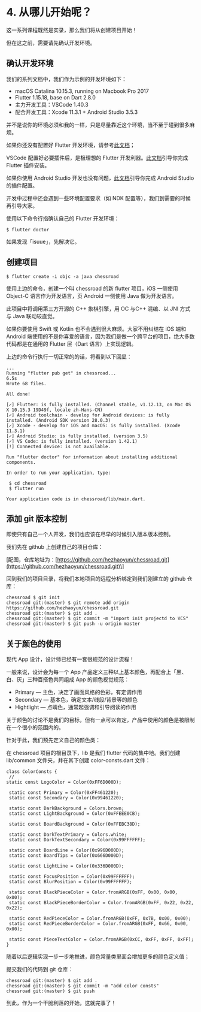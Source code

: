 # 4. 从哪儿开始呢？

这一系列课程既然是实录，那么我们将从创建项目开始！

但在这之前，需要请先确认开发环境。

## 确认开发环境

我们的系列文档中，我们作为示例的开发环境如下：

* macOS Catalina 10.15.3, running on Macbook Pro 2017
* Flutter 1.15.18, base on Dart 2.8.0
* 主力开发工具：VSCode 1.40.3
* 配合开发工具：Xcode 11.3.1 + Android Studio 3.5.3

并不是说你的环境必须和我的一样，只是尽量靠近这个环境，当不至于碰到很多麻烦。

如果你还没有配置好 Flutter 开发环境，请参考[此文档](https://flutter.cn/docs/get-started/install)；

VSCode 配置好必要插件后，是极理想的 Flutter 开发利器。[此文档](https://flutter.cn/docs/get-started/editor?tab=vscode)引导你完成 Flutter 插件安装。

如果你使用 Android Studio 开发也没有问题，[此文档](https://flutter.cn/docs/get-started/editor?tab=androidstudio)引导你完成 Android Studio 的插件配置。

开发中过程中还会遇到一些环境配置要求（如 NDK 配置等），我们到需要的时候再引导大家。

使用以下命令行指确认自己的 Flutter 开发环境：

```text
$ flutter doctor
```

如果发现「isuue」，先解决它。

## 创建项目

```text
$ flutter create -i objc -a java chessroad
```

使用上边的命令，创建一个叫 chessroad 的新 flutter 项目，iOS 一侧使用 Object-C 语言作为开发语言，页 Android 一侧使用 Java 做为开发语言。

此项目中将调用第三方开源的 C++ 象棋引擎，用 OC 与C++ 混编、以 JNI 方式与 Java 联动较直觉。

如果你要使用 Swift 或 Kotlin 也不会遇到很大麻烦。大家不用纠结在 iOS 端和 Android 端使用的不是你喜爱的语言，因为我们是做一个跨平台的项目，绝大多数代码都是在通用的 Flutter 层（Dart 语言）上实现逻辑。

上边的命令行执行一切正常的的话，将看到以下回显：

```text
...
Running "flutter pub get" in chessroad...                           6.5s
Wrote 68 files.
​
All done!
​
[✓] Flutter: is fully installed. (Channel stable, v1.12.13, on Mac OS X 10.15.3 19D49f, locale zh-Hans-CN)
[✓] Android toolchain - develop for Android devices: is fully installed. (Android SDK version 28.0.3)
[✓] Xcode - develop for iOS and macOS: is fully installed. (Xcode 11.3.1)
[✓] Android Studio: is fully installed. (version 3.5)
[✓] VS Code: is fully installed. (version 1.42.1)
[!] Connected device: is not available.
​
Run "flutter doctor" for information about installing additional components.
​
In order to run your application, type:
​
 $ cd chessroad
 $ flutter run
​
Your application code is in chessroad/lib/main.dart.
```

## 添加 git 版本控制

即使只有自己一个人开发，我们也应该在尽早的时候引入版本版本控制。

我们先在 github 上创建自己的项目仓库：

\[配图，仓库地址为：[https://github.com/hezhaoyun/chessroad.git](https://github.com/hezhaoyun/chessroad.git)\]

回到我们的项目目录，将我们本地项目的远程分析绑定到我们刚建立的 github 仓库：

```text
chessroad $ git init
chessroad git:(master) $ git remote add origin https://github.com/hezhaoyun/chessroad.git
chessroad git:(master) $ git add .
chessroad git:(master) $ git commit -m "import init projectd to VCS"
chessroad git:(master) $ git push -u origin master
```

## 关于颜色的使用

现代 App 设计，设计师已经有一套很规范的设计流程！

一般来说，设计会为每一个 App 产品定义三种以上基本颜色，再配合上「黑、白、灰」三种百搭色共同组成 App 的颜色视觉规范：

* Primary — 主色，决定了画面风格的色彩，有定调作用
* Secondary — 基本色，确定文本/线段/背景等的颜色
* Hightlight — 点睛色，通常起强调和引导阅读的作用

关于颜色的讨论不是我们的目标，但有一点可以肯定，产品中使用的颜色是被限制在一个很小的范围内的。

针对于此，我们预先定义自己的颜色类：

在 chessroad 项目的根目录下，lib 是我们 flutter 代码的集中地。我们创建 lib/common 文件夹，并在其下创建 color-consts.dart 文件：

```text
class ColorConsts {
 //
static const LogoColor = Color(0xFF6D000D);
​
 static const Primary = Color(0xFF461220);
 static const Secondary = Color(0x99461220);
​
 static const DarkBackground = Colors.brown;
 static const LightBackground = Color(0xFFEEE0CB);
​
 static const BoardBackground = Color(0xFFEBC38D);
​
 static const DarkTextPrimary = Colors.white;
 static const DarkTextSecondary = Color(0x99FFFFFF);
​
 static const BoardLine = Color(0x996D000D);
 static const BoardTips = Color(0x666D000D);
​
 static const LightLine = Color(0x336D000D);
​
 static const FocusPosition = Color(0x99FFFFFF);
 static const BlurPosition = Color(0x99FFFFFF);
​
 static const BlackPieceColor = Color.fromARGB(0xFF, 0x00, 0x00, 0x00);
 static const BlackPieceBorderColor = Color.fromARGB(0xFF, 0x22, 0x22, 0x22);
​
 static const RedPieceColor = Color.fromARGB(0xFF, 0x7B, 0x00, 0x00);
 static const RedPieceBorderColor = Color.fromARGB(0xFF, 0x66, 0x00, 0x00);
​
 static const PieceTextColor = Color.fromARGB(0xCC, 0xFF, 0xFF, 0xFF);
}
```

随着以后逻辑实现一步一步地推进，颜色常量类里面会增加更多的颜色定义值；

提交我们的代码到 git 仓库：

```text
chessroad git:(master) $ git add .
chessroad git:(master) $ git commit -m "add color consts"
chessroad git:(master) $ git push
```

到此，作为一个干脆利落的开始，这就完事了！

